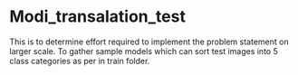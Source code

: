 # Modi_transalation_test
This is to determine effort required to implement the problem statement on larger scale. To gather sample models which can sort test images into 5 class categories as per in train folder.
